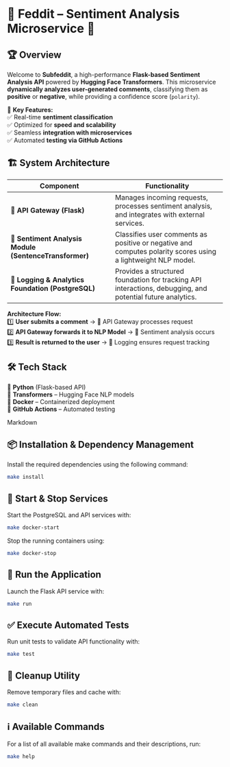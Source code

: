# 🌟 Feddit – Sentiment Analysis Microservice 🚀  

## 🏆 **Overview**  
Welcome to **Subfeddit**, a high-performance **Flask-based Sentiment Analysis API** powered by **Hugging Face Transformers**. This microservice **dynamically analyzes user-generated comments**, classifying them as **positive** or **negative**, while providing a confidence score (`polarity`).  

🎯 **Key Features:**  
✅ Real-time **sentiment classification**  
✅ Optimized for **speed and scalability**  
✅ Seamless **integration with microservices**  
✅ Automated **testing via GitHub Actions**  

## 🏗️ **System Architecture**  

| Component                                  | Functionality                                                 |
|--------------------------------------------|--------------------------------------------------------------|
| 🚀 **API Gateway (Flask)**                 | Manages incoming requests, processes sentiment analysis, and integrates with external services. |
| 🤖 **Sentiment Analysis Module (SentenceTransformer)** | Classifies user comments as positive or negative and computes polarity scores using a lightweight NLP model. |
| 📜 **Logging & Analytics Foundation (PostgreSQL)** | Provides a structured foundation for tracking API interactions, debugging, and potential future analytics. |


**Architecture Flow:**  
1️⃣ **User submits a comment** → 📡 API Gateway processes request  
2️⃣ **API Gateway forwards it to NLP Model** → 🤖 Sentiment analysis occurs  
3️⃣ **Result is returned to the user** → 📜 Logging ensures request tracking  

## 🛠️ **Tech Stack**  

🔹 **Python** (Flask-based API)  
🔹 **Transformers** – Hugging Face NLP models  
🔹 **Docker** – Containerized deployment  
🔹 **GitHub Actions** – Automated testing  

Markdown

## 📦 Installation & Dependency Management  
Install the required dependencies using the following command:

```bash
make install
```

## 🐳 Start & Stop Services
Start the PostgreSQL and API services with:

```bash
make docker-start
```
Stop the running containers using:

```bash
make docker-stop
```

## 🚀 Run the Application
Launch the Flask API service with:

```bash
make run
```

## ✅ Execute Automated Tests
Run unit tests to validate API functionality with:

```bash
make test
```

## 🧹 Cleanup Utility
Remove temporary files and cache with:

```bash
make clean
```

## ℹ️ Available Commands
For a list of all available make commands and their descriptions, run:


```bash
make help
```
